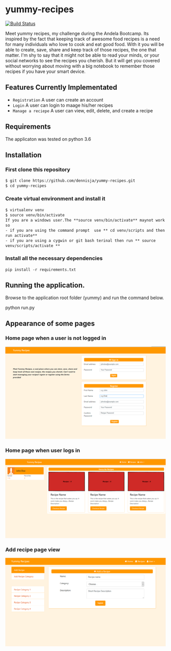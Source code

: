 # yummy-recipes
[![Build Status](https://travis-ci.org/dennisja/yummy-recipes.svg?branch=create_user)](https://travis-ci.org/dennisja/yummy-recipes)

Meet yummy recipes, my challenge during the Andela Bootcamp. Its inspired by the fact that keeping track of awesome food recipes is a need for many individuals who love to cook and eat good food. With it you will be able to create, save, share and keep track of those recipes, the one that matter. I'm shy to say that it might not be able to read your minds, or your social networks to see the recipes you cherish. But it will get you covered without worrying about moving with a big notebook to remember those recipes if you have your smart device.

## Features Currently Implementated
- `Registration` A user can create an account
- `Login` A user can login to maage his/her recipes
- `Manage a reciepe` A user can view, edit, delete, and create a recipe

## Requirements
The applicaton was tested on python 3.6

## Installation
### First clone this repository
```
$ git clone https://github.com/dennisja/yummy-recipes.git
$ cd yummy-recipes
```
### Create virtual environment and install it
```
$ virtualenv venv
$ source venv/bin/activate
If you are a windows user.The **source venv/bin/activate** maynot work so
- if you are using the command prompt  use ** cd venv/scripts and then run activate**
- if you are using a cygwin or git bash terinal then run ** source venv/scripts/activate **
```
### Install all the necessary dependencies
```
pip install -r requirements.txt
```
## Running the application.
Browse to the application root folder (yummy) and run the command below.

python run.py

## Appearance of some pages
### Home page when a user is not logged in
![Home Page when logged out](https://github.com/dennisja/yummy-recipes/blob/master/Designs/finished_pages/yummy_home.PNG "Home Page")

### Home page when user logs in
![Home Page when logged in](https://github.com/dennisja/yummy-recipes/blob/master/Designs/finished_pages/yummy_home_on_login.PNG "Home Page when user logs in")

### Add recipe page view
![Home Page when logged in](https://github.com/dennisja/yummy-recipes/blob/master/Designs/finished_pages/add_a_recipe.PNG "Home Page when user logs in")
